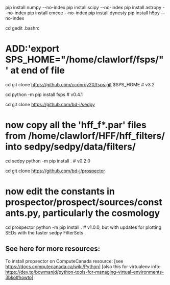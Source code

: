 
pip install numpy --no-index
pip install scipy --no-index
pip install astropy --no-index
pip install emcee --no-index
pip install dynesty
pip install h5py --no-index

cd
gedit .bashrc
# ADD:'export SPS_HOME="/home/clawlorf/fsps/"' at end of file

cd
git clone https://github.com/cconroy20/fsps.git $SPS_HOME # v3.2

cd
python -m pip install fsps # v0.4.1

cd
git clone https://github.com/bd-j/sedpy
# now copy all the 'hff_f*.par' files from /home/clawlorf/HFF/hff_filters/ into sedpy/sedpy/data/filters/
cd sedpy
python -m pip install . # v0.2.0

cd
git clone https://github.com/bd-j/prospector
# now edit the constants in prospector/prospect/sources/constants.py, particularly the cosmology
cd prospector
python -m pip install . # v1.0.0, but with updates for plotting SEDs with the faster sedpy FilterSets


## See here for more resources: ##
To install propsector on ComputeCanada resource:
[see https://docs.computecanada.ca/wiki/Python]
[also this for virtualenv info: https://dev.to/bowmanjd/python-tools-for-managing-virtual-environments-3bko#howto]
